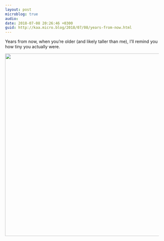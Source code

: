 ```yaml
---
layout: post
microblog: true
audio: 
date: 2018-07-08 20:26:46 +0300
guid: http://kaa.micro.blog/2018/07/08/years-from-now.html
---
```

Years from now, when you’re older (and likely taller than me), I’ll remind you how tiny you actually were.

<img src="http://micro.kaa.bz/uploads/2018/67c0d95719.jpg" width="600" height="600" />
